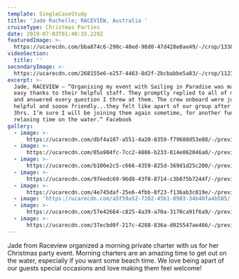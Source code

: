 ```yaml
---
template: SingleCaseStudy
title: 'Jade Rachelle; RACEVIEW, Australia '
cruiseType: Christmas Parties
date: 2019-07-03T01:40:15.229Z
featuredImage: >-
  https://ucarecdn.com/bba874c6-290c-48ed-98d0-47d428e0ae49/-/crop/1338x927/66,46/-/preview/
videoSection:
  title: ''
secondaryImage: >-
  https://ucarecdn.com/268155e6-e257-4463-8d2f-2bcbabbe5a83/-/crop/1123x1080/109,0/-/preview/
excerpt: >-
  Jade, RACEVIEW – “Organising my event with Sailing in Paradise was made super
  easy thanks to their helpful staff. They promptly replied to all of my emails
  and answered every question I threw at them. The crew onboard were just as
  helpful and soooo friendly...they felt like apart of our group after just
  3hrs. I’m sure I will be joining them again sometime, for another fun and
  relaxing time on the water.” Facebook
gallery:
  - image: >-
      https://ucarecdn.com/dbf4a107-a551-4a20-8359-f79688d53e08/-/preview/-/enhance/18/
  - image: >-
      https://ucarecdn.com/05a904fc-7cc2-4886-b233-814e062046a0/-/preview/-/enhance/21/
  - image: >-
      https://ucarecdn.com/b100e2c5-c666-4359-825d-369d1d25c200/-/preview/-/enhance/32/
  - image: >-
      https://ucarecdn.com/97eedc69-96d8-43f0-8714-c3b075b7244f/-/preview/-/enhance/32/
  - image: >-
      https://ucarecdn.com/4e745daf-25e6-4fbb-8f23-f136ab3c019e/-/preview/-/enhance/33/
  - image: 'https://ucarecdn.com/a5f59a52-7202-45b1-8903-34b40fa4b585/'
  - image: >-
      https://ucarecdn.com/57e42664-c825-4a39-a70a-3170ca91f6a9/-/preview/-/enhance/17/
  - image: >-
      https://ucarecdn.com/37ecbd0f-217c-4288-836a-d025547ae466/-/preview/-/enhance/21/
---
```

Jade from Raceview organized a morning private charter with us for her Christmas party event. Morning charters are an amazing time to get out on the water, especially if you want some beach time. We love being apart of our guests special occasions and love making them feel welcome!
